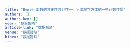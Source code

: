 ```yaml
---
title: "Boole 函数的非线性可分性── n-维超立方体的一些计数性质"
authors: []
authors-key: []
year: "数据暂缺"
article-link: "数据暂缺"
venue: "数据暂缺"
bibex: "数据暂缺"
---
```

